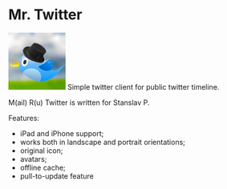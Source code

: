 Mr. Twitter
==========

![ScreenShot](https://github.com/s-alexander/mr_twitter/blob/master/icon%402x.png)
Simple twitter client for public twitter timeline.

M(ail) R(u) Twitter is written for Stanslav P.

Features:
- iPad and iPhone support;
- works both in landscape and portrait orientations;
- original icon;
- avatars;
- offline cache;
- pull-to-update feature
